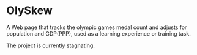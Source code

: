# OlySkew
A Web page that tracks the olympic games medal count and adjusts for population and GDP(PPP), used as a learning experience or training task.

The project is currently stagnating.
